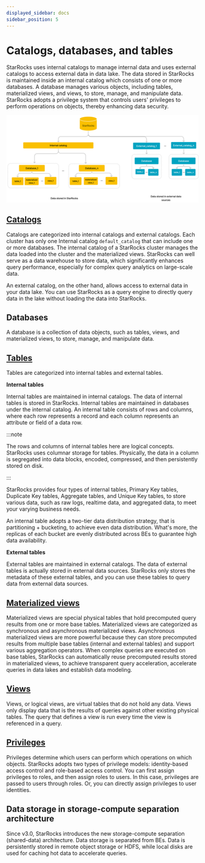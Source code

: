 ```yaml
---
displayed_sidebar: docs
sidebar_position: 5
---
```


# Catalogs, databases, and tables

StarRocks uses internal catalogs to manage internal data and uses external catalogs to access external data in data lake. The data stored in StarRocks is maintained inside an internal catalog which consists of one or more databases. A database manages various objects, including tables, materialized views, and views, to store, manage, and manipulate data. StarRocks adopts a privilege system that controls users' privileges to perform operations on objects, thereby enhancing data security.

![img](../_assets/table_design/Catalog_db_tbl.png)

## [Catalogs](../data_source/catalog/catalog_overview.md)

Catalogs are categorized into internal catalogs and external catalogs. Each cluster has only one Internal catalog `default_catalog` that can include one or more databases. The internal catalog of a StarRocks cluster manages the data loaded into the cluster and the materialized views. StarRocks can well serve as a data warehouse to store data, which significantly enhances query performance, especially for complex query analytics on large-scale data.

An external catalog, on the other hand, allows access to external data in your data lake. You can use StarRocks as a query engine to directly query data in the lake without loading the data into StarRocks.

## Databases

A database is a collection of data objects, such as tables, views, and materialized views, to store, manage, and manipulate data.

## [Tables](./table_types/table_types.md)

Tables are categorized into internal tables and external tables.

**Internal tables**

Internal tables are maintained in internal catalogs. The data of internal tables is stored in StarRocks. Internal tables are maintained in databases under the internal catalog. An internal table consists of rows and columns, where each row represents a record and each column represents an attribute or field of a data row.

:::note

The rows and columns of internal tables here are logical concepts. StarRocks uses columnar storage for tables. Physically, the data in a column is segregated into data blocks, encoded, compressed, and then persistently stored on disk.

:::

StarRocks provides four types of internal tables, Primary Key tables, Duplicate Key tables, Aggregate tables, and Unique Key tables, to store various data, such as raw logs, realtime data, and aggregated data, to meet your varying business needs.

An internal table adopts a two-tier data distribution strategy, that is partitioning + bucketing, to achieve even data distribution. What's more, the replicas of each bucket are evenly distributed across BEs to guarantee high data availability.

**External tables**

External tables are maintained in external catalogs. The data of external tables is actually stored in external data sources. StarRocks only stores the metadata of these external tables, and you can use these tables to query data from external data sources.

## [Materialized views](../using_starrocks/async_mv/Materialized_view.md)

Materialized views are special physical tables that hold precomputed query results from one or more base tables. Materialized views are categorized as synchronous and asynchronous materialized views. Asynchronous materialized views are more powerful because they can store precomputed results from multiple base tables (internal and external tables) and support various aggregation operators. When complex queries are executed on base tables, StarRocks can automatically reuse precomputed results stored in materialized views, to achieve transparent query acceleration, accelerate queries in data lakes and establish data modeling.

## [Views](../sql-reference/sql-statements/View/CREATE_VIEW.md)

Views, or logical views, are virtual tables that do not hold any data. Views only display data that is the results of queries against other existing physical tables. The query that defines a view is run every time the view is referenced in a query.

## [Privileges](../administration/user_privs/user_privs.md)

Privileges determine which users can perform which operations on which objects. StarRocks adopts two types of privilege models: identity-based access control and role-based access control. You can first assign privileges to roles, and then assign roles to users. In this case, privileges are passed to users through roles. Or, you can directly assign privileges to user identities.

## Data storage in storage-compute separation architecture

Since v3.0, StarRocks introduces the new storage-compute separation (shared-data) architecture. Data storage is separated from BEs. Data is persistently stored in remote object storage or HDFS, while local disks are used for caching hot data to accelerate queries.
